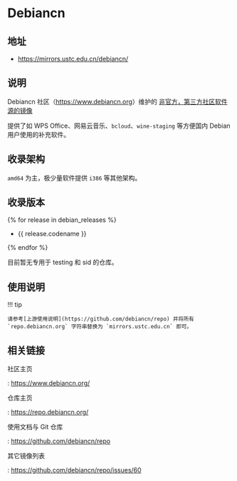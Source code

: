 # Debiancn

## 地址

- <https://mirrors.ustc.edu.cn/debiancn/>

## 说明

Debiancn 社区（<https://www.debiancn.org>）维护的
[非官方，第三方社区软件源的镜像](https://repo.debiancn.org/)

提供了如 WPS Office、网易云音乐、`bcloud`、`wine-staging` 等方便国内
Debian 用户使用的补充软件。

## 收录架构

`amd64` 为主，极少量软件提供 `i386` 等其他架构。

## 收录版本

{% for release in debian_releases %}

- {{ release.codename }}

{% endfor %}

目前暂无专用于 testing 和 sid 的仓库。

## 使用说明

!!! tip

    请参考[上游使用说明](https://github.com/debiancn/repo) 并将所有 `repo.debiancn.org` 字符串替换为 `mirrors.ustc.edu.cn` 即可。

## 相关链接

社区主页

:   <https://www.debiancn.org/>

仓库主页

:   <https://repo.debiancn.org/>

使用文档与 Git 仓库

:   <https://github.com/debiancn/repo>

其它镜像列表

:   <https://github.com/debiancn/repo/issues/60>
